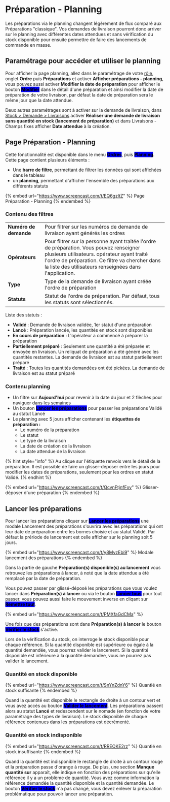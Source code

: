 # Préparation - Planning

Les préparations via le planning changent légèrement de flux comparé aux Préparations "classique". Vos demandes de livraison pourront donc arriver sur le planning avec différentes dates attendues et sans vérification du stock disponible pour ensuite permettre de faire des lancements de commande en masse.

## **Paramétrage pour accéder et utiliser le planning**

Pour afficher la page planning, allez dans le paramétrage de votre [rôle](../../../parametrages/utilisateurs/roles/), onglet **Ordre** puis **Préparations** et activer **Afficher préparations - planning**, vous pouvez aussi activer **Modifier la date de préparation** pour afficher le bouton <mark style="background-color:blue;">**Modifier**</mark> dans le détail d'une préparation et ainsi modifier la date de préparation de votre livraison, par défaut la date de préparation sera le même jour que la date attendue.

Deux autres paramétrages sont à activer sur la demande de livraison, dans [Stock > Demande > Livraisons](../../parametrage/demandes/livraisons/) activer **Réaliser une demande de livraison sans quantité en stock (lancement de préparation)** et dans Livraisons - Champs fixes afficher **Date attendue** à la création.

## Page Préparation - Planning

Cette fonctionnalité est disponible dans le menu <mark style="background-color:blue;">**Ordres**</mark>, puis <mark style="background-color:blue;">**Planning**</mark>. Cette page contient plusieurs éléments :&#x20;

* Une **barre de filtre**, permettant de filtrer les données qui sont affichées dans le tableau
* un **planning**, permettant d'afficher l'ensemble des préparations aux différents statuts

{% embed url="https://www.screencast.com/t/EQ6gzltZ" %}
Page Préparation - Planning
{% endembed %}

### Contenu des filtres

|                       |                                                                                                                                                                                                                                                        |
| --------------------- | ------------------------------------------------------------------------------------------------------------------------------------------------------------------------------------------------------------------------------------------------------ |
| **Numéro de demande** | Pour filtrer sur les numéros de demande de livraison ayant générés les ordres                                                                                                                                                                          |
| **Opérateurs**        | Pour filtrer sur la personne ayant traitée l'ordre de préparation. Vous pouvez renseigner plusieurs utilisateurs. opérateur ayant traité l'ordre de préparation. Ce filtre va chercher dans la liste des utilisateurs renseignées dans l'application.  |
| **Type**              | Type de la demande de livraison ayant créée l'ordre de préparation                                                                                                                                                                                     |
| **Statuts**           | Statut de l'ordre de préparation. Par défaut, tous les statuts sont sélectionnés.                                                                                                                                                                      |

Liste des statuts :&#x20;

* **Validé** : Demande de livraison validée, 1er statut d'une préparation
* **Lancé** : Préparation lancée, les quantités en stock sont disponibles
* **En cours de préparation** : L'opérateur a commencé à préparer la préparation
* **Partiellement préparé** : Seulement une quantité a été préparée et envoyée en livraison. Un reliquat de préparation a été généré avec les quantités restantes. La demande de livraison est au statut partiellement préparé
* **Traité** : Toutes les quantités demandées ont été pickées. La demande de livraison est au statut préparé

### Contenu planning

* Un filtre sur **Aujourd'hui** pour revenir à la date du jour et 2 flèches pour naviguer dans les semaines
* Un bouton <mark style="background-color:blue;">**Lancer les préparations**</mark> pour passer les préparations Validé au statut Lancé
* Le planning avec 5 jours afficher contenant les **étiquettes de préparation :**
  * Le numéro de la préparation
  * Le statut
  * Le type de la livraison&#x20;
  * La date de création de la livraison
  * La date attendue de la livraison

{% hint style="info" %}
Au clique sur l'étiquette renvois vers le détail de la préparation. Il est possible de faire un glisser-déposer entre les jours pour modifier les dates de préparations, seulement pour les ordres en statut Validé.
{% endhint %}

{% embed url="https://www.screencast.com/t/QcvnFtjnfFxv" %}
Glisser-déposer d'une préparation
{% endembed %}

## Lancer les préparations

Pour lancer les préparations cliquer sur <mark style="background-color:blue;">**Lancer les préparations**</mark> une modale Lancement des préparations s'ouvrira avec les préparations qui ont leur date de préparation entre les bornes choisie et au statut Validé. Par défaut la prériode de lancement est celle afficher sur le planning soit 5 jours.

{% embed url="https://www.screencast.com/t/y8MvzEbi9" %}
Modale lancement des préparations
{% endembed %}

Dans la partie de gauche **Préparation(s) disponible(s) au lancement** vous retrouvez les préparations à lancer, à noté que la date attendue a été remplacé par la date de préparation.

Vous pouvez passer par glissé-déposé les préparations que vous voulez lancer dans **Préparation(s) à lancer** ou via le bouton <mark style="background-color:blue;">**Lancer tous**</mark> pour tout passer. vous pouvez aussi faire le mouvement inverse en cliqant sur <mark style="background-color:blue;">**Remettre tout**</mark>.

{% embed url="https://www.screencast.com/t/PMXfaGdCMa" %}

Une fois que des préparations sont dans **Préparation(s) à lancer** le bouton <mark style="background-color:blue;">**Vérifier le stock**</mark> s'active.

Lors de la vérification du stock, on interroge le stock disponible pour chaque référence. Si la quantité disponible est supérieure ou égale à la quantité demandée, vous pourrez valider le lancement. Si la quantité disponible est inférieure à la quantité demandée, vous ne pourrez pas valider le lancement.

### Quantité en stock disponible

{% embed url="https://www.screencast.com/t/SnYnZdnY6" %}
Quantié en stock suffisante
{% endembed %}

Quand la quantité est disponible le rectangle de droite à un contour vert et vous avez accès au bouton <mark style="background-color:blue;">**Valider le lancement**</mark>. Les préparations passent alors au statut **Lancé** et redescendent sur le nomade (en fonction de votre paramétrage des types de livraison). Le stock disponible de chaque référence contenues dans les préparations est décrémenté.&#x20;

### Quantité en stock indisponible

{% embed url="https://www.screencast.com/t/RREOKE2rz" %}
Quantié en stock insuffisante
{% endembed %}

Quand la quantité est indisponible le rectangle de droite à un contour rouge et la préparation passe d'orange à rouge. De plus, une section **Manque quantité sur** apparaît, elle indique en fonction des préparations sur qu'elle référence il y a un problème de quantité. Vous avez comme information la référence demandée la quantité disponible et la quantité demandée. Le bouton <mark style="background-color:blue;">**Vérifier le stock**</mark> n'a pas changé, vous devez enlever la préparation problématique pour pouvoir lancer une préparation.

